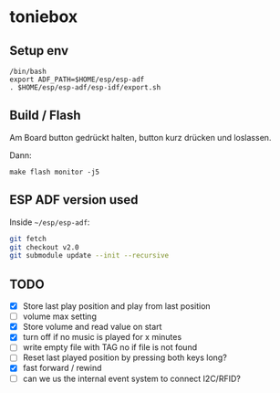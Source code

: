 # toniebox

## Setup env
```
/bin/bash
export ADF_PATH=$HOME/esp/esp-adf
. $HOME/esp/esp-adf/esp-idf/export.sh
```

## Build / Flash

Am Board <Boot> button gedrückt halten, <Reset> button kurz drücken und <Boot> loslassen.

Dann:
```
make flash monitor -j5
```

## ESP ADF version used

Inside `~/esp/esp-adf`:

```bash
git fetch
git checkout v2.0
git submodule update --init --recursive
```


## TODO

- [x] Store last play position and play from last position
- [ ] volume max setting
- [x] Store volume and read value on start
- [x] turn off if no music is played for x minutes
- [ ] write empty file with TAG no if file is not found
- [ ] Reset last played position by pressing both keys long?
- [x] fast forward / rewind
- [ ] can we us the internal event system to connect I2C/RFID?
